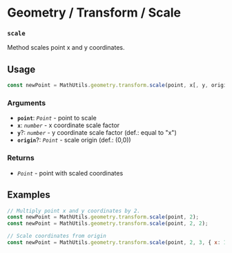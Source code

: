 Geometry / Transform / Scale
============================

### `scale`

Method scales point x and y coordinates.


Usage
-----

```js
const newPoint = MathUtils.geometry.transform.scale(point, x[, y, origin]);
```


### Arguments

* **`point`**: *`Point`* - point to scale
* **`x`**: *`number`* - x coordinate scale factor
* **`y`**?: *`number`* - y coordinate scale factor (def.: equal to "x")
* **`origin`**?: *`Point`* - scale origin (def.: (0,0))


### Returns

* *`Point`* - point with scaled coordinates


Examples
--------

```js
// Multiply point x and y coordinates by 2.
const newPoint = MathUtils.geometry.transform.scale(point, 2);
const newPoint = MathUtils.geometry.transform.scale(point, 2, 2);

// Scale coordinates from origin
const newPoint = MathUtils.geometry.transform.scale(point, 2, 3, { x: 1, y: -2 });
```

